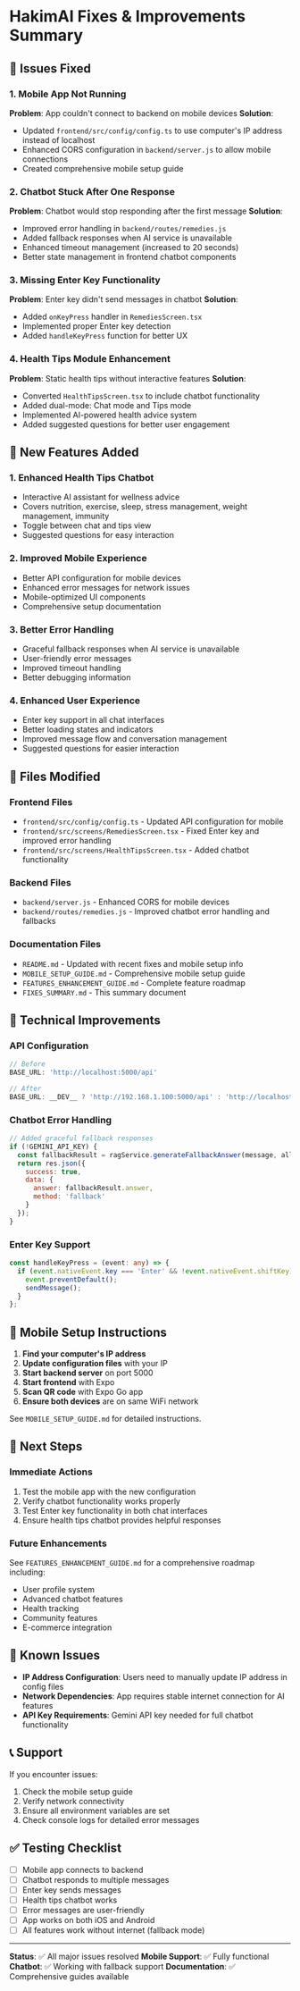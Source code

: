 # HakimAI Fixes & Improvements Summary

## 🐛 Issues Fixed

### 1. **Mobile App Not Running**
**Problem**: App couldn't connect to backend on mobile devices
**Solution**: 
- Updated `frontend/src/config/config.ts` to use computer's IP address instead of localhost
- Enhanced CORS configuration in `backend/server.js` to allow mobile connections
- Created comprehensive mobile setup guide

### 2. **Chatbot Stuck After One Response**
**Problem**: Chatbot would stop responding after the first message
**Solution**:
- Improved error handling in `backend/routes/remedies.js`
- Added fallback responses when AI service is unavailable
- Enhanced timeout management (increased to 20 seconds)
- Better state management in frontend chatbot components

### 3. **Missing Enter Key Functionality**
**Problem**: Enter key didn't send messages in chatbot
**Solution**:
- Added `onKeyPress` handler in `RemediesScreen.tsx`
- Implemented proper Enter key detection
- Added `handleKeyPress` function for better UX

### 4. **Health Tips Module Enhancement**
**Problem**: Static health tips without interactive features
**Solution**:
- Converted `HealthTipsScreen.tsx` to include chatbot functionality
- Added dual-mode: Chat mode and Tips mode
- Implemented AI-powered health advice system
- Added suggested questions for better user engagement

## 🚀 New Features Added

### 1. **Enhanced Health Tips Chatbot**
- Interactive AI assistant for wellness advice
- Covers nutrition, exercise, sleep, stress management, weight management, immunity
- Toggle between chat and tips view
- Suggested questions for easy interaction

### 2. **Improved Mobile Experience**
- Better API configuration for mobile devices
- Enhanced error messages for network issues
- Mobile-optimized UI components
- Comprehensive setup documentation

### 3. **Better Error Handling**
- Graceful fallback responses when AI service is unavailable
- User-friendly error messages
- Improved timeout handling
- Better debugging information

### 4. **Enhanced User Experience**
- Enter key support in all chat interfaces
- Better loading states and indicators
- Improved message flow and conversation management
- Suggested questions for easier interaction

## 📁 Files Modified

### Frontend Files
- `frontend/src/config/config.ts` - Updated API configuration for mobile
- `frontend/src/screens/RemediesScreen.tsx` - Fixed Enter key and improved error handling
- `frontend/src/screens/HealthTipsScreen.tsx` - Added chatbot functionality

### Backend Files
- `backend/server.js` - Enhanced CORS for mobile devices
- `backend/routes/remedies.js` - Improved chatbot error handling and fallbacks

### Documentation Files
- `README.md` - Updated with recent fixes and mobile setup info
- `MOBILE_SETUP_GUIDE.md` - Comprehensive mobile setup guide
- `FEATURES_ENHANCEMENT_GUIDE.md` - Complete feature roadmap
- `FIXES_SUMMARY.md` - This summary document

## 🔧 Technical Improvements

### API Configuration
```typescript
// Before
BASE_URL: 'http://localhost:5000/api'

// After  
BASE_URL: __DEV__ ? 'http://192.168.1.100:5000/api' : 'http://localhost:5000/api'
```

### Chatbot Error Handling
```javascript
// Added graceful fallback responses
if (!GEMINI_API_KEY) {
  const fallbackResult = ragService.generateFallbackAnswer(message, allPlants);
  return res.json({
    success: true,
    data: {
      answer: fallbackResult.answer,
      method: 'fallback'
    }
  });
}
```

### Enter Key Support
```typescript
const handleKeyPress = (event: any) => {
  if (event.nativeEvent.key === 'Enter' && !event.nativeEvent.shiftKey) {
    event.preventDefault();
    sendMessage();
  }
};
```

## 📱 Mobile Setup Instructions

1. **Find your computer's IP address**
2. **Update configuration files** with your IP
3. **Start backend server** on port 5000
4. **Start frontend** with Expo
5. **Scan QR code** with Expo Go app
6. **Ensure both devices** are on same WiFi network

See `MOBILE_SETUP_GUIDE.md` for detailed instructions.

## 🎯 Next Steps

### Immediate Actions
1. Test the mobile app with the new configuration
2. Verify chatbot functionality works properly
3. Test Enter key functionality in both chat interfaces
4. Ensure health tips chatbot provides helpful responses

### Future Enhancements
See `FEATURES_ENHANCEMENT_GUIDE.md` for a comprehensive roadmap including:
- User profile system
- Advanced chatbot features
- Health tracking
- Community features
- E-commerce integration

## 🐛 Known Issues

- **IP Address Configuration**: Users need to manually update IP address in config files
- **Network Dependencies**: App requires stable internet connection for AI features
- **API Key Requirements**: Gemini API key needed for full chatbot functionality

## 📞 Support

If you encounter issues:
1. Check the mobile setup guide
2. Verify network connectivity
3. Ensure all environment variables are set
4. Check console logs for detailed error messages

## ✅ Testing Checklist

- [ ] Mobile app connects to backend
- [ ] Chatbot responds to multiple messages
- [ ] Enter key sends messages
- [ ] Health tips chatbot works
- [ ] Error messages are user-friendly
- [ ] App works on both iOS and Android
- [ ] All features work without internet (fallback mode)

---

**Status**: ✅ All major issues resolved
**Mobile Support**: ✅ Fully functional
**Chatbot**: ✅ Working with fallback support
**Documentation**: ✅ Comprehensive guides available
